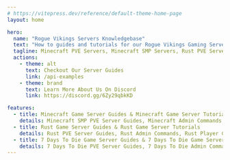 ```yaml
---
# https://vitepress.dev/reference/default-theme-home-page
layout: home

hero:
  name: "Rogue Vikings Servers Knowledgebase"
  text: "How to guides and tutorials for our Rogue Vikings Gaming Servers."
  tagline: Minecraft PVE Servers, Minecraft SMP Servers, Rust PVE Servers, 7 Days To Die PVE Servers, Tutorials and Server Guides for Rogue Vikings Gaming Servers
  actions:
    - theme: alt
      text: Checkout Our Server Guides
      link: /api-examples
    - theme: brand
      text: Learn More About Us On Discord
      link: https://discord.gg/6Zy29qbkKD

features:
  - title: Minecraft Game Server Guides & Minecraft Game Server Tutorials
    details: Minecraft SMP PVE Server Guides, Minecraft Admin Commands, Minecraft Player Commands, Minecraft Skyblock Commands, Minecraft PVE Server Comands
  - title: Rust Game Server Guides & Rust Game Server Tutorials
    details: Rust PVE Server Guides, Rust Admin Commands, Rust Player Commands, Rust Server Commands, Rust PVE Server Comands, Rust PVE Mods
  - title: 7 Days To Die Game Server Guides & 7 Days To Die Game Server Tutorials
    details: 7 Days To Die PVE Server Guides, 7 Days To Die Admin Commands, 7 Days To Die Player Commands, 7 Days To Die Server Commands, 7 Days To Die PVE Server Comands
---
```

